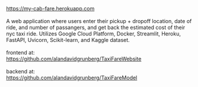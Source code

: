 https://my-cab-fare.herokuapp.com
<br><br>
A web application where users enter their pickup + dropoff location, date of ride, and number of passangers, and get back the estimated cost of their nyc taxi ride.
Utilizes Google Cloud Platform, Docker, Streamlit, Heroku, FastAPI, Uvicorn, Scikit-learn, and Kaggle dataset. 
<br><br>
frontend at: <br>
https://github.com/alandavidgrunberg/TaxiFareWebsite
<br><br>
backend at: <br>
https://github.com/alandavidgrunberg/TaxiFareModel

